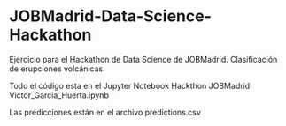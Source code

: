 # JOBMadrid-Data-Science-Hackathon
Ejercicio para el Hackathon de Data Science de JOBMadrid. Clasificación de erupciones volcánicas.

Todo el código esta en el Jupyter Notebook Hackthon JOBMadrid Victor_Garcia_Huerta.ipynb

Las predicciones están en el archivo predictions.csv
